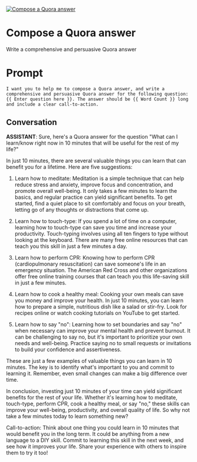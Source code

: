 
[![Compose a Quora answer](https://flow-prompt-covers.s3.us-west-1.amazonaws.com/icon/abstract/abs_2.png)]()
# Compose a Quora answer 
Write a comprehensive and persuasive Quora answer 

# Prompt

```
I want you to help me to compose a Quora answer, and write a comprehensive and persuasive Quora answer for the following question: {{ Enter question here }}. The answer should be {{ Word Count }} long and include a clear call-to-action.

```

## Conversation

**ASSISTANT**: Sure, here's a Quora answer for the question "What can I learn/know right now in 10 minutes that will be useful for the rest of my life?"



In just 10 minutes, there are several valuable things you can learn that can benefit you for a lifetime. Here are five suggestions:



1. Learn how to meditate: Meditation is a simple technique that can help reduce stress and anxiety, improve focus and concentration, and promote overall well-being. It only takes a few minutes to learn the basics, and regular practice can yield significant benefits. To get started, find a quiet place to sit comfortably and focus on your breath, letting go of any thoughts or distractions that come up.



2. Learn how to touch-type: If you spend a lot of time on a computer, learning how to touch-type can save you time and increase your productivity. Touch-typing involves using all ten fingers to type without looking at the keyboard. There are many free online resources that can teach you this skill in just a few minutes a day.



3. Learn how to perform CPR: Knowing how to perform CPR (cardiopulmonary resuscitation) can save someone's life in an emergency situation. The American Red Cross and other organizations offer free online training courses that can teach you this life-saving skill in just a few minutes.



4. Learn how to cook a healthy meal: Cooking your own meals can save you money and improve your health. In just 10 minutes, you can learn how to prepare a simple, nutritious dish like a salad or stir-fry. Look for recipes online or watch cooking tutorials on YouTube to get started.



5. Learn how to say "no": Learning how to set boundaries and say "no" when necessary can improve your mental health and prevent burnout. It can be challenging to say no, but it's important to prioritize your own needs and well-being. Practice saying no to small requests or invitations to build your confidence and assertiveness.



These are just a few examples of valuable things you can learn in 10 minutes. The key is to identify what's important to you and commit to learning it. Remember, even small changes can make a big difference over time.



In conclusion, investing just 10 minutes of your time can yield significant benefits for the rest of your life. Whether it's learning how to meditate, touch-type, perform CPR, cook a healthy meal, or say "no," these skills can improve your well-being, productivity, and overall quality of life. So why not take a few minutes today to learn something new?



Call-to-action: Think about one thing you could learn in 10 minutes that would benefit you in the long term. It could be anything from a new language to a DIY skill. Commit to learning this skill in the next week, and see how it improves your life. Share your experience with others to inspire them to try it too!


